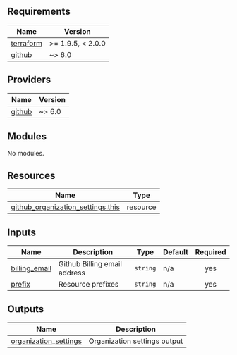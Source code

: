 <!-- BEGIN_TF_DOCS -->
## Requirements

| Name | Version |
|------|---------|
| <a name="requirement_terraform"></a> [terraform](#requirement\_terraform) | >= 1.9.5, < 2.0.0 |
| <a name="requirement_github"></a> [github](#requirement\_github) | ~> 6.0 |

## Providers

| Name | Version |
|------|---------|
| <a name="provider_github"></a> [github](#provider\_github) | ~> 6.0 |

## Modules

No modules.

## Resources

| Name | Type |
|------|------|
| [github_organization_settings.this](https://registry.terraform.io/providers/integrations/github/latest/docs/resources/organization_settings) | resource |

## Inputs

| Name | Description | Type | Default | Required |
|------|-------------|------|---------|:--------:|
| <a name="input_billing_email"></a> [billing\_email](#input\_billing\_email) | Github Billing email address | `string` | n/a | yes |
| <a name="input_prefix"></a> [prefix](#input\_prefix) | Resource prefixes | `string` | n/a | yes |

## Outputs

| Name | Description |
|------|-------------|
| <a name="output_organization_settings"></a> [organization\_settings](#output\_organization\_settings) | Organization settings output |
<!-- END_TF_DOCS -->